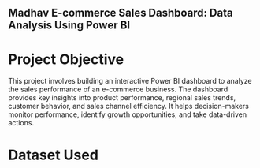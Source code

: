 ## Madhav E-commerce Sales Dashboard: Data Analysis Using Power BI

# Project Objective
This project involves building an interactive Power BI dashboard to analyze the sales performance of an e-commerce business. The dashboard provides key insights into product performance, regional sales trends, customer behavior, and sales channel efficiency. It helps decision-makers monitor performance, identify growth opportunities, and take data-driven actions.

# Dataset Used
